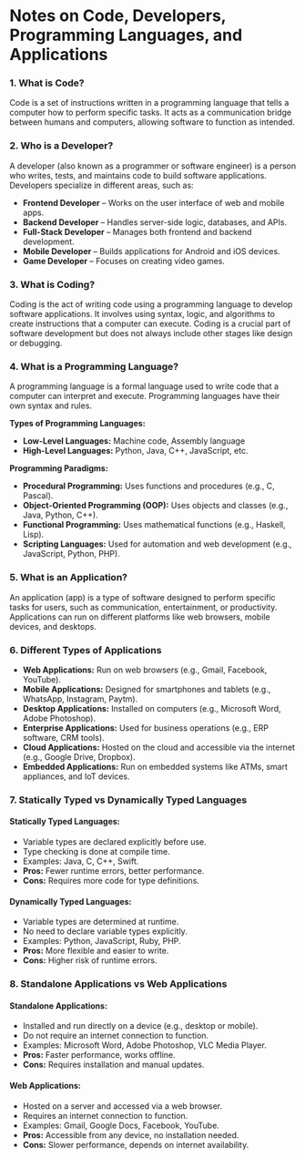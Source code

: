 # **Notes on Code, Developers, Programming Languages, and Applications**  

### **1. What is Code?**  
Code is a set of instructions written in a programming language that tells a computer how to perform specific tasks. It acts as a communication bridge between humans and computers, allowing software to function as intended. 

### **2. Who is a Developer?**  
A developer (also known as a programmer or software engineer) is a person who writes, tests, and maintains code to build software applications. Developers specialize in different areas, such as:  
- **Frontend Developer** – Works on the user interface of web and mobile apps.  
- **Backend Developer** – Handles server-side logic, databases, and APIs.  
- **Full-Stack Developer** – Manages both frontend and backend development.  
- **Mobile Developer** – Builds applications for Android and iOS devices.  
- **Game Developer** – Focuses on creating video games.  

### **3. What is Coding?**  
Coding is the act of writing code using a programming language to develop software applications. It involves using syntax, logic, and algorithms to create instructions that a computer can execute. Coding is a crucial part of software development but does not always include other stages like design or debugging.  

### **4. What is a Programming Language?**  
A programming language is a formal language used to write code that a computer can interpret and execute. Programming languages have their own syntax and rules.  

**Types of Programming Languages:**  
- **Low-Level Languages:** Machine code, Assembly language  
- **High-Level Languages:** Python, Java, C++, JavaScript, etc.  

**Programming Paradigms:**  
- **Procedural Programming:** Uses functions and procedures (e.g., C, Pascal).  
- **Object-Oriented Programming (OOP):** Uses objects and classes (e.g., Java, Python, C++).  
- **Functional Programming:** Uses mathematical functions (e.g., Haskell, Lisp).  
- **Scripting Languages:** Used for automation and web development (e.g., JavaScript, Python, PHP).  

### **5. What is an Application?**  
An application (app) is a type of software designed to perform specific tasks for users, such as communication, entertainment, or productivity. Applications can run on different platforms like web browsers, mobile devices, and desktops.  

### **6. Different Types of Applications**  
- **Web Applications:** Run on web browsers (e.g., Gmail, Facebook, YouTube).  
- **Mobile Applications:** Designed for smartphones and tablets (e.g., WhatsApp, Instagram, Paytm).  
- **Desktop Applications:** Installed on computers (e.g., Microsoft Word, Adobe Photoshop).  
- **Enterprise Applications:** Used for business operations (e.g., ERP software, CRM tools).  
- **Cloud Applications:** Hosted on the cloud and accessible via the internet (e.g., Google Drive, Dropbox).  
- **Embedded Applications:** Run on embedded systems like ATMs, smart appliances, and IoT devices.  

### **7. Statically Typed vs Dynamically Typed Languages**  
#### **Statically Typed Languages:**  
- Variable types are declared explicitly before use.  
- Type checking is done at compile time.  
- Examples: Java, C, C++, Swift.  
- **Pros:** Fewer runtime errors, better performance.  
- **Cons:** Requires more code for type definitions.  

#### **Dynamically Typed Languages:**  
- Variable types are determined at runtime.  
- No need to declare variable types explicitly.  
- Examples: Python, JavaScript, Ruby, PHP.  
- **Pros:** More flexible and easier to write.  
- **Cons:** Higher risk of runtime errors.  

### **8. Standalone Applications vs Web Applications**  
#### **Standalone Applications:**  
- Installed and run directly on a device (e.g., desktop or mobile).  
- Do not require an internet connection to function.  
- Examples: Microsoft Word, Adobe Photoshop, VLC Media Player.  
- **Pros:** Faster performance, works offline.  
- **Cons:** Requires installation and manual updates.  

#### **Web Applications:**  
- Hosted on a server and accessed via a web browser.  
- Requires an internet connection to function.  
- Examples: Gmail, Google Docs, Facebook, YouTube.  
- **Pros:** Accessible from any device, no installation needed.  
- **Cons:** Slower performance, depends on internet availability.  

